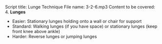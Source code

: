 Script title: Lunge Technique
File name: 3-2-6.mp3
Content to be covered:
4. **Lunges**

- Easier: Stationary lunges holding onto a wall or chair for support
- Standard: Walking lunges (if you have space) or stationary lunges (keep front knee above ankle)
- Harder: Reverse lunges or jumping lunges